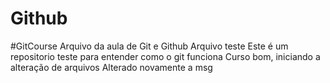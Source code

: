 # Github
#GitCourse
Arquivo da aula de Git e Github
Arquivo teste
Este é um repositorio teste para entender como o git funciona
Curso bom, iniciando a alteração de arquivos
Alterado novamente a msg
